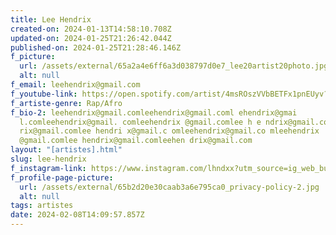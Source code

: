 ```yaml
---
title: Lee Hendrix
created-on: 2024-01-13T14:58:10.708Z
updated-on: 2024-01-25T21:26:42.044Z
published-on: 2024-01-25T21:28:46.146Z
f_picture:
  url: /assets/external/65a2a4e6ff6a3d038797d0e7_lee20artist20photo.jpg
  alt: null
f_email: leehendrix@gmail.com
f_youtube-link: https://open.spotify.com/artist/4msROszVVbBETFx1pnEUyv?si=89Pc6DfhTVmM55MThrRajA&nd=1&dlsi=2a5c92799287408a
f_artiste-genre: Rap/Afro
f_bio-2: leehendrix@gmail.comleehendrix@gmail.coml ehendrix@gmai
  l.comleehendrix@gmail. comleehendrix @gmail.comlee h e ndrix@gmail.comleehend
  rix@gmail.comlee hendri x@gmail.c omleehendrix@gmail.co mleehendrix
  @gmail.comlee hendrix@gmail.comleehen drix@gmail.com
layout: "[artistes].html"
slug: lee-hendrix
f_instagram-link: https://www.instagram.com/lhndxx?utm_source=ig_web_button_share_sheet&igsh=ZDNlZDc0MzIxNw==
f_profile-page-picture:
  url: /assets/external/65b2d20e30caab3a6e795ca0_privacy-policy-2.jpg
  alt: null
tags: artistes
date: 2024-02-08T14:09:57.857Z
---
```


